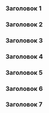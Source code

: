 ### Заголовок 1

### Заголовок 2

### Заголовок 3

### Заголовок 4

### Заголовок 5

### Заголовок 6

### Заголовок 7

